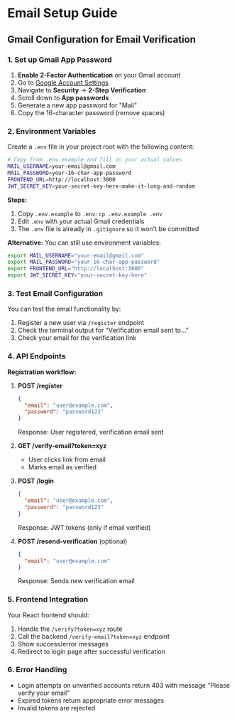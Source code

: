 # Email Setup Guide

## Gmail Configuration for Email Verification

### 1. Set up Gmail App Password

1. **Enable 2-Factor Authentication** on your Gmail account
2. Go to [Google Account Settings](https://myaccount.google.com/)
3. Navigate to **Security** → **2-Step Verification**
4. Scroll down to **App passwords**
5. Generate a new app password for "Mail"
6. Copy the 16-character password (remove spaces)

### 2. Environment Variables

Create a `.env` file in your project root with the following content:

```bash
# Copy from .env.example and fill in your actual values
MAIL_USERNAME=your-email@gmail.com
MAIL_PASSWORD=your-16-char-app-password
FRONTEND_URL=http://localhost:3000
JWT_SECRET_KEY=your-secret-key-here-make-it-long-and-random
```

**Steps:**

1. Copy `.env.example` to `.env`: `cp .env.example .env`
2. Edit `.env` with your actual Gmail credentials
3. The `.env` file is already in `.gitignore` so it won't be committed

**Alternative:** You can still use environment variables:

```bash
export MAIL_USERNAME="your-email@gmail.com"
export MAIL_PASSWORD="your-16-char-app-password"
export FRONTEND_URL="http://localhost:3000"
export JWT_SECRET_KEY="your-secret-key-here"
```

### 3. Test Email Configuration

You can test the email functionality by:

1. Register a new user via `/register` endpoint
2. Check the terminal output for "Verification email sent to..."
3. Check your email for the verification link

### 4. API Endpoints

**Registration workflow:**

1. **POST /register**

   ```json
   {
     "email": "user@example.com",
     "password": "password123"
   }
   ```

   Response: User registered, verification email sent

2. **GET /verify-email?token=xyz**

   - User clicks link from email
   - Marks email as verified

3. **POST /login**

   ```json
   {
     "email": "user@example.com",
     "password": "password123"
   }
   ```

   Response: JWT tokens (only if email verified)

4. **POST /resend-verification** (optional)
   ```json
   {
     "email": "user@example.com"
   }
   ```
   Response: Sends new verification email

### 5. Frontend Integration

Your React frontend should:

1. Handle the `/verify?token=xyz` route
2. Call the backend `/verify-email?token=xyz` endpoint
3. Show success/error messages
4. Redirect to login page after successful verification

### 6. Error Handling

- Login attempts on unverified accounts return 403 with message "Please verify your email"
- Expired tokens return appropriate error messages
- Invalid tokens are rejected
